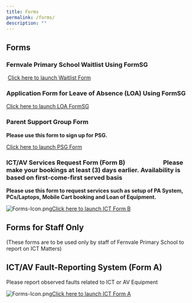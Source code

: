 ```yaml
---
title: Forms
permalink: /forms/
description: ""
---
```

  
## Forms


  

### Fernvale Primary School Waitlist Using FormSG


&nbsp;[Click here to launch Waitlist Form](https://go.gov.sg/fvps-waitlist)

### Application Form for Leave of Absence (LOA) Using FormSG

[Click here to launch LOA FormSG](https://go.gov.sg/fvps-loa)

### Parent Support Group Form

<b>Please use this form to sign up for PSG.</b>  
  
[Click here to launch PSG Form](https://go.gov.sg/fvps-psg-signup)  
  

### ICT/AV Services Request Form (Form B)&nbsp; &nbsp; &nbsp; &nbsp; &nbsp; &nbsp; &nbsp; &nbsp; &nbsp; &nbsp; &nbsp; &nbsp; &nbsp; Please make your bookings at least (3) days earlier.&nbsp;Availability is based on first-come-first served basis &nbsp;

<b>Please use this form to request services such as setup of PA System, PCs/Laptops, Mobile Cart booking and Loan of Equipment.</b>&nbsp;&nbsp; &nbsp; &nbsp;  

![Forms-Icon.png](https://fernvalepri.moe.edu.sg/qql/slot/u480/Forms-Icon.png)[Click here to launch ICT Form&nbsp;B](http://forms.cwp.gov.sg/fernvalepri/FormVOATA)  

  

## Forms for Staff Only


(These forms are to be used only by staff of Fernvale Primary School to report on ICT Matters)


ICT/AV Fault-Reporting System&nbsp;(Form A)
--------------------------------------

Please report observed faults related to ICT or AV Equipment

![Forms-Icon.png](https://fernvalepri-moe-edu-sg-admin.cwp.sg/qql/slot/u480/Forms-Icon.png)[Click here to launch ICT Form A](https://forms.cwp.gov.sg/fernvalepri/FormKQOJ8)